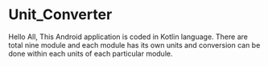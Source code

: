 # Unit_Converter
Hello All, This Android application is coded in Kotlin language. There are total nine module and each module has its own units and conversion can be done within each units of each particular module. 
